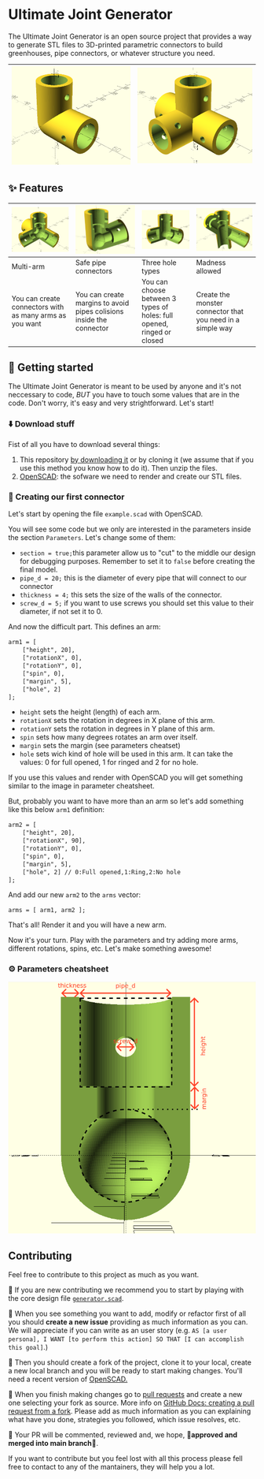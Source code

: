 # Ultimate Joint Generator
The Ultimate Joint Generator is an open source project that provides a way to generate STL files to 3D-printed parametric connectors to build greenhouses, pipe connectors, or whatever structure you need.

|![90 degree connector](./img/preview_1.PNG)|![extended T connector](./img/preview_2.PNG)|
|---|---|


## :sparkles: Features
| ![](./img/multitube.PNG)  | ![](./img/angles_and_margins.PNG)  | ![](./img/hole_types.PNG)  | ![](./img/madness.PNG)  |
|---|---|---|---|
|  Multi-arm  |  Safe pipe connectors  | Three hole types  |  Madness allowed  |
|  You can create connectors with as many arms as you want  |  You can create margins to avoid pipes colisions inside the connector   |  You can choose between 3 types of holes: full opened, ringed or closed  |  Create the monster connector that you need in a simple way  |


## :muscle: Getting started

The Ultimate Joint Generator is meant to be used by anyone and it's not neccessary to code, *BUT* you have to touch some values that are in the code. Don't worry, it's easy and very strightforward. Let's start!

### :arrow_down: Download stuff
Fist of all you have to download several things:

1. This repository [by downloading it](https://github.com/RaulBejarano/Ultimate-Joint-Generator/archive/refs/heads/main.zip) or by cloning it (we assume that if you use this method you know how to do it). Then unzip the files.
2. [OpenSCAD](https://openscad.org/downloads.html): the sofware we need to render and create our STL files.


### :hammer: Creating our first connector

Let's start by opening the file `example.scad` with OpenSCAD.

You will see some code but we only are interested in the parameters inside the section `Parameters`. Let's change some of them:

- `section = true;`this parameter allow us to "cut" to the middle our design for debugging purposes. Remember to set it to `false` before creating the final model.
- `pipe_d = 20;` this is the diameter of every pipe that will connect to our connector
- `thickness = 4;` this sets the size of the walls of the connector.
- `screw_d = 5;` if you want to use screws you should set this value to their diameter, if not set it to 0.
  
And now the difficult part. This defines an arm:
```
arm1 = [
    ["height", 20],
    ["rotationX", 0],
    ["rotationY", 0],
    ["spin", 0],
    ["margin", 5],
    ["hole", 2]
];
```


- `height` sets the height (length) of each arm.
- `rotationX` sets the rotation in degrees in X plane of this arm.
- `rotationY` sets the rotation in degrees in Y plane of this arm.
- `spin` sets how many degrees rotates an arm over itself.
- `margin` sets the margin (see parameters cheatset)
- `hole` sets wich kind of hole will be used in this arm. It can take the values: 0 for full opened, 1 for ringed and 2 for no hole.

If you use this values and render with OpenSCAD you will get something similar to the image in parameter cheatsheet.

But, probably you want to have more than an arm so let's add something like this below `arm1` definition:

```
arm2 = [
    ["height", 20],
    ["rotationX", 90],
    ["rotationY", 0],
    ["spin", 0],
    ["margin", 5],
    ["hole", 2] // 0:Full opened,1:Ring,2:No hole
];
```
And add our new `arm2` to the `arms` vector:
```
arms = [ arm1, arm2 ];
```

That's all! Render it and you will have a new arm.

Now it's your turn. Play with the parameters and try adding more arms, different rotations, spins, etc. Let's make something awesome!



### :gear: Parameters cheatsheet

![Parameters](./img/parameters.PNG)


## Contributing

Feel free to contribute to this project as much as you want.

:children_crossing: If you are new contributing we recommend you to start by playing with the core design file [`generator.scad`](./src/generator.scad).

:memo: When you see something you want to add, modify or refactor first of all you should **create a new issue** providing as much information as you can. We will appreciate if you can write as an user story (e.g. `AS [a user persona], I WANT [to perform this action] SO THAT [I can accomplish this goal]`.) 

:twisted_rightwards_arrows: Then you should create a fork of the project, clone it to your local, create a new local branch and you will be ready to start making changes. You'll need a recent version of [OpenSCAD.](https://openscad.org/)

:rocket: When you finish making changes go to [pull requests](https://github.com/RaulBejarano/Ultimate-Joint-Generator/pulls) and create a new one selecting your fork as source. More info on [GitHub Docs: creating a pull request from a fork](https://docs.github.com/es/pull-requests/collaborating-with-pull-requests/proposing-changes-to-your-work-with-pull-requests/creating-a-pull-request-from-a-fork). Please add as much information as you can explaining what have you done, strategies you followed, which issue resolves, etc.

:speech_balloon: Your PR will be commented, reviewed and, we hope, :tada:**approved and merged into main branch**:tada:.

If you want to contribute but you feel lost with all this process please fell free to contact to any of the mantainers, they will help you a lot.
